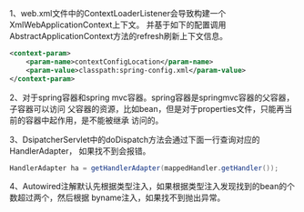 1、web.xml文件中的ContextLoaderListener会导致构建一个XmlWebApplicationContext上下文。
并基于如下的配置调用AbstractApplicationContext方法的refresh刷新上下文信息。
```xml
<context-param>
    <param-name>contextConfigLocation</param-name>
    <param-value>classpath:spring-config.xml</param-value>
</context-param>
```

2、对于spring容器和spring mvc容器。spring容器是springmvc容器的父容器，子容器可以访问
父容器的资源，比如bean，但是对于properties文件，只能再当前的容器中起作用，是不能被继承
访问的。

3、DsipatcherServlet中的doDispatch方法会通过下面一行查询对应的HandlerAdapter，
如果找不到会报错。
```java
HandlerAdapter ha = getHandlerAdapter(mappedHandler.getHandler());
```

4、Autowired注解默认先根据类型注入，如果根据类型注入发现找到的bean的个数超过两个，然后根据
byname注入，如果找不到抛出异常。
